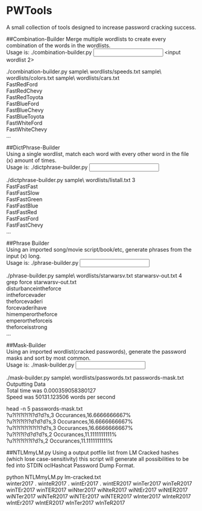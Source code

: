 # PWTools  
A small collection of tools designed to increase password cracking success.  

##Combination-Builder
Merge multiple wordlists to create every combination of the words in the wordlists.  
Usage is: ./combination-builder.py <input wordlist> <input wordlist 2> <additional lists optional>  

./combination-builder.py sample\ wordlists/speeds.txt sample\ wordlists/colors.txt sample\ wordlists/cars.txt   
FastRedFord  
FastRedChevy  
FastRedToyota  
FastBlueFord  
FastBlueChevy  
FastBlueToyota  
FastWhiteFord  
FastWhiteChevy  
...  


##DictPhrase-Builder  
Using a single wordlist, match each word with every other word in the file (x) amount of times.  
Usage is: ./dictphrase-builder.py <input wordlist> <word hamming distance>  

./dictphrase-builder.py sample\ wordlists/listall.txt 3  
FastFastFast  
FastFastSlow  
FastFastGreen  
FastFastBlue  
FastFastRed  
FastFastFord  
FastFastChevy  
...  


##Phrase Builder  
Using an imported song/movie script/book/etc, generate phrases from the input (x) long.  
Usage is: ./phrase-builder.py <input file> <output file> <word hamming distance>  

./phrase-builder.py sample\ wordlists/starwarsv.txt starwarsv-out.txt  4  
grep force starwarsv-out.txt   
disturbanceintheforce  
intheforcevader  
theforcevaderi  
forcevaderihave  
himemperortheforce  
emperortheforceis  
theforceisstrong  
...  


##Mask-Builder  
Using an imported wordlist(cracked passwords), generate the password masks and sort by most common.  
Usage is: ./mask-builder.py <input wordlist> <output masklist>  

./mask-builder.py sample\ wordlists/passwords.txt passwords-mask.txt  
Outputting Data  
Total time was 0.000359058380127  
Speed was 50131.123506 words per second  

head -n 5 passwords-mask.txt   
?u?l?l?l?l?l?d?d?s,3 Occurances,16.6666666667%  
?u?l?l?l?l?d?d?d?s,3 Occurances,16.6666666667%  
?u?l?l?l?l?l?l?l?d?s,3 Occurances,16.6666666667%  
?u?l?l?l?d?d?d?s,2 Occurances,11.1111111111%  
?u?l?l?l?l?l?d?s,2 Occurances,11.1111111111%  


##NTLMmyLM.py
Using a output potfile list from LM Cracked hashes (which lose case-sensitivity) this script will generate all possibilities to be fed into STDIN oclHashcat Password Dump Format.

python NTLMmyLM.py lm-cracked.txt   
winter2017 . 
winteR2017 . 
wintEr2017 . 
wintER2017
winTer2017
winTeR2017
winTEr2017
winTER2017
wiNter2017
wiNteR2017
wiNtEr2017
wiNtER2017
wiNTer2017
wiNTeR2017
wiNTEr2017
wiNTER2017
wInter2017
wInteR2017
wIntEr2017
wIntER2017
wInTer2017
wInTeR2017

